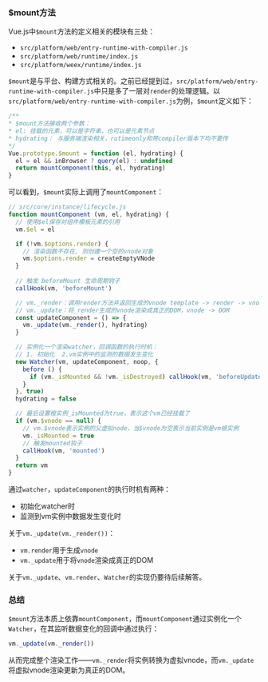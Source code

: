 ### $mount方法
Vue.js中`$mount`方法的定义相关的模块有三处：
- `src/platform/web/entry-runtime-with-compiler.js`
- `src/platform/web/runtime/index.js`
- `src/platform/weex/runtime/index.js`

`$mount`是与平台、构建方式相关的。之前已经提到过，`src/platform/web/entry-runtime-with-compiler.js`中只是多了一层对`render`的处理逻辑。以`src/platform/web/entry-runtime-with-compiler.js`为例，`$mount`定义如下：
```js
/**
* $mount方法接收两个参数：
* el: 挂载的元素，可以是字符串，也可以是元素节点
* hydrating： 与服务端渲染相关，rutimeonly和带compiler版本下均不要传
*/
Vue.prototype.$mount = function (el, hydrating) {
  el = el && inBrowser ? query(el) : undefined
  return mountComponent(this, el, hydrating)
}
```

可以看到，`$mount`实际上调用了`mountComponent`：
```js
// src/core/instance/lifecycle.js
function mountComponent (vm, el, hydrating) {
  // 使用$el保存对组件模板元素的引用
  vm.$el = el

  if (!vm.$options.render) {
    // 渲染函数不存在, 则创建一个空的vnode对象
    vm.$options.render = createEmptyVNode
  }
  
  // 触发 beforeMount 生命周期钩子
  callHook(vm, 'beforeMount')

  // vm._render：调用render方法并返回生成的vnode template -> render -> vnode
  // vm._update：将_render生成的vnode渲染成真正的DOM，vnode -> DOM
  const updateComponent = () => {
    vm._update(vm._render(), hydrating)
  }

  // 实例化一个渲染watcher，回调函数的执行时机：
  // 1. 初始化  2.vm实例中的监测的数据发生变化
  new Watcher(vm, updateComponent, noop, {
    before () {
      if (vm._isMounted && !vm._isDestroyed) callHook(vm, 'beforeUpdate')
    }
  }, true)
  hydrating = false

  // 最后设置根实例_isMounted为true，表示这个vm已经挂载了
  if (vm.$vnode == null) {
    // vm.$vnode表示实例的父虚拟node，当$vnode为空表示当前实例是vm根实例
    vm._isMounted = true
    // 触发mounted钩子
    callHook(vm, 'mounted')
  }
  return vm
}
```

通过`watcher`，`updateComponent`的执行时机有两种：
- 初始化watcher时
- 监测到vm实例中数据发生变化时

关于`vm._update(vm._render())`：
- `vm.render`用于生成`vnode`
- `vm._update`用于将`vnode`渲染成真正的DOM

关于`vm._update`、`vm.render`、`Watcher`的实现仍要待后续解答。

### 总结
`$mount`方法本质上依靠`mountComponent`，而`mountComponent`通过实例化一个`Watcher`，在其监听数据变化的回调中通过执行：
```js
vm._update(vm._render())
```

从而完成整个渲染工作——`vm._render`将实例转换为虚拟vnode，而`vm._update`将虚拟vnode渲染更新为真正的DOM。
